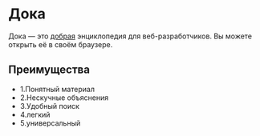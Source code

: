 # Дока
Дока — это [добрая](https://www.google.com/search?q=%D0%B4%D0%BE%D0%B1%D1%80%D1%8B%D0%B9+%D1%81%D0%BB%D0%BE%D0%B2%D0%BE&oq=%D0%B4%D0%BE%D0%B1%D1%80%D1%8B%D0%B9+%D1%81%D0%BB%D0%BE%D0%B2%D0%BE&gs_lcrp=EgZjaHJvbWUyCQgAEEUYORiABDIICAEQABgWGB4yCAgCEAAYFhgeMggIAxAAGBYYHjIKCAQQABgPGBYYHjIKCAUQABgPGBYYHjIKCAYQABgPGBYYHjIICAcQABgWGB4yCAgIEAAYFhgeMggICRAAGBYYHtIBDDMxNjE4NjNqMGoxNagCCLACAQ&sourceid=chrome&ie=UTF-8) энциклопедия для веб-разработчиков. Вы можете открыть её в своём браузере.

## Преимущества
- 1.Понятный материал
- 2.Нескучные объяснения
- 3.Удобный поиск
- 4.легкий
- 5.универсальный
